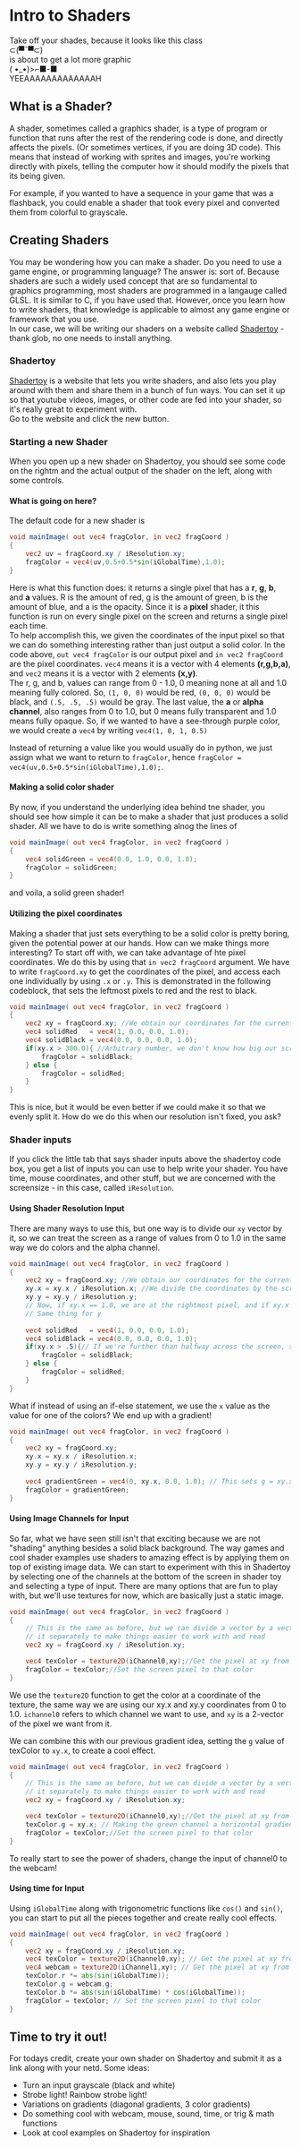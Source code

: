 # Intro to Shaders
Take off your shades, because it looks like this class  
⊂(▀¯▀⊂)  
is about to get a lot more graphic  
( •_•)>⌐■-■  
YEEAAAAAAAAAAAAAH

## What is a Shader?
A shader, sometimes called a graphics shader, is a type of program or function that runs after the rest of the rendering code is done, and directly affects the pixels. (Or sometimes vertices, if you are doing 3D code). This means that instead of working with sprites and images, you're working directly with pixels, telling the computer how it should modify the pixels that its being given. 

For example, if you wanted to have a sequence in your game that was a flashback, you could enable a shader that took every pixel and converted them from colorful to grayscale.

## Creating Shaders
You may be wondering how you can make a shader. Do you need to use a game engine, or programming language? The answer is: sort of. Because shaders are such a widely used concept that are so fundamental to graphics programming, most shaders are programmed in a langauge called GLSL. It is similar to C, if you have used that. However, once you learn how to write shaders, that knowledge is applicable to almost any game engine or framework that you use.  
In our case, we will be writing our shaders on a website called [Shadertoy](https://www.shadertoy.com) - thank glob, no one needs to install anything.

### Shadertoy
[Shadertoy](https://www.shadertoy.com) is a website that lets you write shaders, and also lets you play around with them and share them in a bunch of fun ways. You can set it up so that youtube videos, images, or other code are fed into your shader, so it's really great to experiment with.  
Go to the website and click the new button.

### Starting a new Shader
When you open up a new shader on Shadertoy, you should see some code on the rightm and the actual output of the shader on the left, along with some controls.

#### What is going on here?
The default code for a new shader is


```glsl
void mainImage( out vec4 fragColor, in vec2 fragCoord )
{
	vec2 uv = fragCoord.xy / iResolution.xy;
	fragColor = vec4(uv,0.5+0.5*sin(iGlobalTime),1.0);
}
```

Here is what this function does: it returns a single pixel that has a **r**, **g**, **b**, and **a** values. R is the amount of red, g is the amount of green, b is the amount of blue, and a is the opacity. Since it is a **pixel** shader, it this function is run on every single pixel on the screen and returns a single pixel each time.  
To help accomplish this, we given the coordinates of the input pixel so that we can do something interesting rather than just output a solid color. In the code above, `out vec4 fragColor` is our output pixel and `in vec2 fragCoord` are the pixel coordinates. `vec4` means it is a vector with 4 elements **(r,g,b,a)**, and `vec2` means it is a vector with 2 elements **(x,y)**.  
The r, g, and b, values can range from 0 - 1.0, 0 meaning none at all and 1.0 meaning fully colored. So, `(1, 0, 0)` would be red, `(0, 0, 0)` would be black, and `(.5, .5, .5)` would be gray. The last value, the **a** or **alpha channel**, also ranges from 0 to 1.0, but 0 means fully transparent and 1.0 means fully opaque. So, if we wanted to have a see-through purple color, we would create a `vec4` by writing `vec4(1, 0, 1, 0.5)`  

Instead of returning a value like you would usually do in python, we just assign what we want to return to `fragColor`, hence `fragColor = vec4(uv,0.5+0.5*sin(iGlobalTime),1.0);`.

#### Making a solid color shader
By now, if you understand the underlying idea behind tne shader, you should see how simple it can be to make a shader that just produces a solid shader. All we have to do is write something alnog the lines of 

```glsl
void mainImage( out vec4 fragColor, in vec2 fragCoord )
{
	vec4 solidGreen = vec4(0.0, 1.0, 0.0, 1.0);
	fragColor = solidGreen;
}
```
and voila, a solid green shader!

#### Utilizing the pixel coordinates
Making a shader that just sets everything to be a solid color is pretty boring, given the potential power at our hands. How can we make things more interesting? To start off with, we can take advantage of hte pixel coordinates. We do this by using that `in vec2 fragCoord` argument. We have to write `fragCoord.xy` to get the coordinates of the pixel, and access each one individually by using `.x` or `.y`. This is demonstrated in the following codeblock, that sets the leftmost pixels to red and the rest to black.

```glsl
void mainImage( out vec4 fragColor, in vec2 fragCoord )
{
    vec2 xy = fragCoord.xy; //We obtain our coordinates for the current pixel
    vec4 solidRed   = vec4(1, 0.0, 0.0, 1.0);
    vec4 solidBlack = vec4(0.0, 0.0, 0.0, 1.0);
    if(xy.x > 300.0){ //Arbitrary number, we don't know how big our screen is!
        fragColor = solidBlack;
    } else {
        fragColor = solidRed;
    }
}
```
This is nice, but it would be even better if we could make it so that we evenly split it. How do we do this when our resolution isn't fixed, you ask? 

### Shader inputs
If you click the little tab that says shader inputs above the shadertoy code box, you get a list of inputs you can use to help write your shader. You have time, mouse coordinates, and other stuff, but we are concerned with the screensize - in this case, called `iResolution`. 

#### Using Shader Resolution Input
There are many ways to use this, but one way is to divide our `xy` vector by it, so we can treat the screen as a range of values from 0 to 1.0 in the same way we do colors and the alpha channel.

```glsl
void mainImage( out vec4 fragColor, in vec2 fragCoord )
{
    vec2 xy = fragCoord.xy; //We obtain our coordinates for the current pixel
    xy.x = xy.x / iResolution.x; //We divide the coordinates by the screen size
    xy.y = xy.y / iResolution.y;
    // Now, if xy.x == 1.0, we are at the rightmost pixel, and if xy.x == 0, we are at the leftmost
    // Same thing for y
    
    vec4 solidRed   = vec4(1, 0.0, 0.0, 1.0);
    vec4 solidBlack = vec4(0.0, 0.0, 0.0, 1.0);
    if(xy.x > .5){// If we're further than halfway across the screen, set the pixel to black!
        fragColor = solidBlack;
    } else {
        fragColor = solidRed;
    }
}
```

What if instead of using an if-else statement, we use the `x` value as the value for one of the colors? We end up with a gradient!

```glsl
void mainImage( out vec4 fragColor, in vec2 fragCoord )
{
    vec2 xy = fragCoord.xy;
    xy.x = xy.x / iResolution.x;
    xy.y = xy.y / iResolution.y;
    
    vec4 gradientGreen = vec4(0, xy.x, 0.0, 1.0); // This sets g = xy.x
    fragColor = gradientGreen;
}
```

#### Using Image Channels for Input
So far, what we have seen still isn't that exciting because we are not "shading" anything besides a solid black background. The way games and cool shader examples use shaders to amazing effect is by applying them on top of existing image data. We can start to experiment with this in Shadertoy by selecting one of the channels at the bottom of the screen in shader toy and selecting a type of input. There are many options that are fun to play with, but we'll use textures for now, which are basically just a static image.  

```glsl
void mainImage( out vec4 fragColor, in vec2 fragCoord )
{
    // This is the same as before, but we can divide a vector by a vector instead of doing 
    // it separately to make things easier to work with and read
    vec2 xy = fragCoord.xy / iResolution.xy;

    vec4 texColor = texture2D(iChannel0,xy);//Get the pixel at xy from iChannel0
    fragColor = texColor;//Set the screen pixel to that color
}
```
We use the `texture2D` function to get the color at a coordinate of the texture, the same way we are using our xy.x and xy.y coordinates from 0 to 1.0. `ichannel0` refers to which channel we want to use, and `xy` is a 2-vector of the pixel we want from it.  

We can combine this with our previous gradient idea, setting the `g` value of texColor to `xy.x`, to create a cool effect.

```glsl
void mainImage( out vec4 fragColor, in vec2 fragCoord )
{
    // This is the same as before, but we can divide a vector by a vector instead of doing 
    // it separately to make things easier to work with and read
    vec2 xy = fragCoord.xy / iResolution.xy;

    vec4 texColor = texture2D(iChannel0,xy);//Get the pixel at xy from iChannel0
    texColor.g = xy.x; // Making the green channel a horizontal gradient
    fragColor = texColor;//Set the screen pixel to that color
}
```

To really start to see the power of shaders, change the input of channel0 to the webcam!

#### Using time for Input
Using `iGlobalTime` along with trigonometric functions like `cos()` and `sin()`, you can start to put all the pieces together and create really cool effects. 

```glsl
void mainImage( out vec4 fragColor, in vec2 fragCoord )
{
    vec2 xy = fragCoord.xy / iResolution.xy;
    vec4 texColor = texture2D(iChannel0,xy); // Get the pixel at xy from iChannel0
    vec4 webcam = texture2D(iChannel1,xy); // Get the pixel at xy from iChannel0
    texColor.r *= abs(sin(iGlobalTime));
    texColor.g = webcam.g;
    texColor.b *= abs(sin(iGlobalTime) * cos(iGlobalTime));
    fragColor = texColor; // Set the screen pixel to that color
}
```

## Time to try it out!
For todays credit, create your own shader on Shadertoy and submit it as a link along with your netd. Some ideas:

- Turn an input grayscale (black and white)
- Strobe light! Rainbow strobe light!
- Variations on gradients (diagonal gradients, 3 color gradients)
- Do something cool with webcam, mouse, sound, time, or trig & math functions
- Look at cool examples on Shadertoy for inspiration

